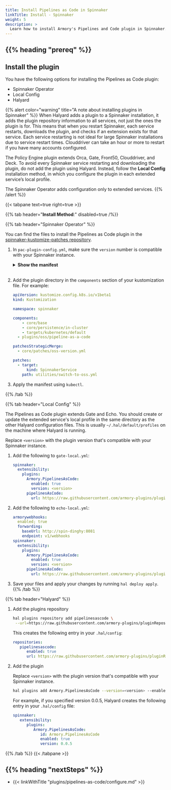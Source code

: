 ```yaml
---
title: Install Pipelines as Code in Spinnaker
linkTitle: Install - Spinnaker
weight: 5
description: >
  Learn how to install Armory's Pipelines and Code plugin in Spinnaker.
---
```


## {{% heading "prereq" %}}

## Install the plugin

You have the following options for installing the Pipelines as Code plugin:

* Spinnaker Operator
* Local Config
* Halyard

{{% alert color="warning" title="A note about installing plugins in Spinnaker" %}}
When Halyard adds a plugin to a Spinnaker installation, it adds the plugin repository information to all services, not just the ones the plugin is for. This means that when you restart Spinnaker, each service restarts, downloads the plugin, and checks if an extension exists for that service. Each service restarting is not ideal for large Spinnaker installations due to service restart times. Clouddriver can take an hour or more to restart if you have many accounts configured.

The Policy Engine plugin extends Orca, Gate, Front50, Clouddriver, and Deck. To avoid every Spinnaker service restarting and downloading the plugin, do not add the plugin using Halyard. Instead, follow the **Local Config** installation method, in which you configure the plugin in each extended service’s local profile.

The Spinnaker Operator adds configuration only to extended services.
{{% /alert %}}

{{< tabpane text=true right=true >}}

{{% tab header="**Install Method**:" disabled=true /%}}

{{% tab header="Spinnaker Operator"  %}}

You can find the files to install the Pipelines as Code plugin in the [spinnaker-kustomize-patches repository](https://github.com/armory/spinnaker-kustomize-patches/blob/master/plugins/oss/pipeline-as-a-code/pac-plugin-config.yml).

1. In `pac-plugin-config.yml`, make sure the `version` number is compatible with your Spinnaker instance.

   <details><summary><strong>Show the manifest</strong></summary>
   {{< github repo="armory/spinnaker-kustomize-patches" file="plugins/oss/pipeline-as-a-code/pac-plugin-config.yml" lang="yaml" options="" >}}
   </details><br />

1. Add the plugin directory in the `components` section of your kustomization file. For example:

   ```yaml
   apiVersion: kustomize.config.k8s.io/v1beta1
   kind: Kustomization

   namespace: spinnaker

   components:
	   - core/base
	   - core/persistence/in-cluster
	   - targets/kubernetes/default
     - plugins/oss/pipeline-as-a-code

   patchesStrategicMerge:
     - core/patches/oss-version.yml

   patches:
     - target:
         kind: SpinnakerService
       path: utilities/switch-to-oss.yml
   ```

1. Apply the manifest using `kubectl`.

{{% /tab %}}

{{% tab header="Local Config" %}}

The Pipelines as Code plugin extends Gate and Echo. You should create or update the extended service's local profile in the same directory as the other Halyard configuration files. This is usually `~/.hal/default/profiles` on the machine where Halyard is running.

Replace `<version>` with the plugin version that's compatible with your Spinnaker instance.

1. Add the following to `gate-local.yml`:

   ```yaml
   spinnaker:
     extensibility:
       plugins:
         Armory.PipelinesAsCode:
           enabled: true
           version: <version>
         pipelinesAsCode:
           url: https://raw.githubusercontent.com/armory-plugins/pluginRepository/master/repositories.json
   ```

1. Add the following to `echo-local.yml`:

   ```yaml
   armorywebhooks:
     enabled; true
     forwarding:
       baseUrl: http://spin-dinghy:8081
       endpoint: v1/webhooks
   spinnaker:
     extensibility:
       plugins:
         Armory.PipelinesAsCode:
           enabled: true
           version: <version>
         pipelinesAsCode:
           url: https://raw.githubusercontent.com/armory-plugins/pluginRepository/master/repositories.json
   ```

1. Save your files and apply your changes by running `hal deploy apply`.
{{% /tab %}}

{{% tab header="Halyard" %}}

1. Add the plugins repository

   ```bash
   hal plugins repository add pipelinesascode \
    --url=https://raw.githubusercontent.com/armory-plugins/pluginRepository/master/repositories.json
   ```

   This creates the following entry in your `.hal/config`:

   ```yaml
   repositories:
      pipelinesascode:
         enabled: true
         url: https://raw.githubusercontent.com/armory-plugins/pluginRepository/master/repositories.json
   ```

1. Add the plugin
   
   Replace `<version>` with the plugin version that's compatible with your Spinnaker instance.
   
   ```bash
   hal plugins add Armory.PipelinesAsCode --version=<version> --enabled=true
   ```

   For example, if you specified version 0.0.5, Halyard creates the following entry in your `.hal/config` file: 

   ```yaml
   spinnaker:
      extensibility:
         plugins:
            Armory.PipelinesAsCode:
               id: Armory.PipelinesAsCode
               enabled: true
               version: 0.0.5
   ```
{{% /tab %}}
{{< /tabpane >}}

## {{% heading "nextSteps" %}}

* {{< linkWithTitle "plugins/pipelines-as-code/configure.md" >}}
